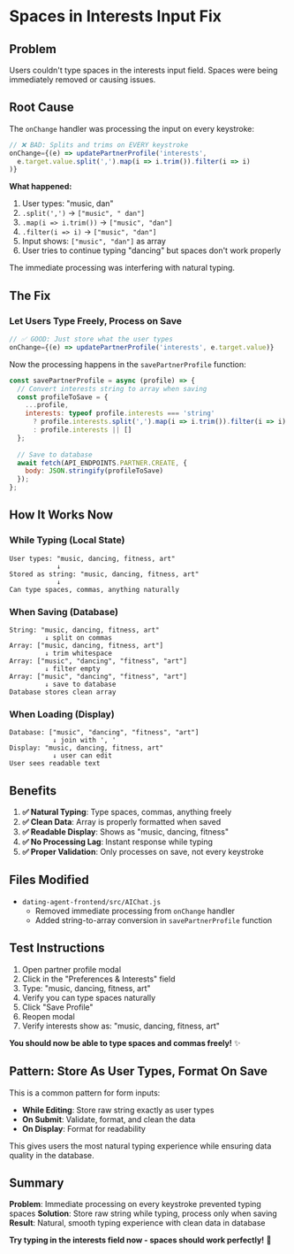 # Spaces in Interests Input Fix

## Problem
Users couldn't type spaces in the interests input field. Spaces were being immediately removed or causing issues.

## Root Cause

The `onChange` handler was processing the input on every keystroke:

```javascript
// ❌ BAD: Splits and trims on EVERY keystroke
onChange={(e) => updatePartnerProfile('interests', 
  e.target.value.split(',').map(i => i.trim()).filter(i => i)
)}
```

**What happened:**
1. User types: "music, dan"
2. `.split(',')` → `["music", " dan"]`
3. `.map(i => i.trim())` → `["music", "dan"]`
4. `.filter(i => i)` → `["music", "dan"]`
5. Input shows: `["music", "dan"]` as array
6. User tries to continue typing "dancing" but spaces don't work properly

The immediate processing was interfering with natural typing.

## The Fix

### **Let Users Type Freely, Process on Save**

```javascript
// ✅ GOOD: Just store what the user types
onChange={(e) => updatePartnerProfile('interests', e.target.value)}
```

Now the processing happens in the `savePartnerProfile` function:

```javascript
const savePartnerProfile = async (profile) => {
  // Convert interests string to array when saving
  const profileToSave = {
    ...profile,
    interests: typeof profile.interests === 'string' 
      ? profile.interests.split(',').map(i => i.trim()).filter(i => i)
      : profile.interests || []
  };
  
  // Save to database
  await fetch(API_ENDPOINTS.PARTNER.CREATE, {
    body: JSON.stringify(profileToSave)
  });
};
```

## How It Works Now

### **While Typing (Local State)**
```
User types: "music, dancing, fitness, art"
            ↓
Stored as string: "music, dancing, fitness, art"
            ↓
Can type spaces, commas, anything naturally
```

### **When Saving (Database)**
```
String: "music, dancing, fitness, art"
         ↓ split on commas
Array: ["music, dancing, fitness, art"]
         ↓ trim whitespace
Array: ["music", "dancing", "fitness", "art"]
         ↓ filter empty
Array: ["music", "dancing", "fitness", "art"]
         ↓ save to database
Database stores clean array
```

### **When Loading (Display)**
```
Database: ["music", "dancing", "fitness", "art"]
           ↓ join with ', '
Display: "music, dancing, fitness, art"
           ↓ user can edit
User sees readable text
```

## Benefits

1. **✅ Natural Typing**: Type spaces, commas, anything freely
2. **✅ Clean Data**: Array is properly formatted when saved
3. **✅ Readable Display**: Shows as "music, dancing, fitness"
4. **✅ No Processing Lag**: Instant response while typing
5. **✅ Proper Validation**: Only processes on save, not every keystroke

## Files Modified

- `dating-agent-frontend/src/AIChat.js`
  - Removed immediate processing from `onChange` handler
  - Added string-to-array conversion in `savePartnerProfile` function

## Test Instructions

1. Open partner profile modal
2. Click in the "Preferences & Interests" field
3. Type: "music, dancing, fitness, art"
4. Verify you can type spaces naturally
5. Click "Save Profile"
6. Reopen modal
7. Verify interests show as: "music, dancing, fitness, art"

**You should now be able to type spaces and commas freely!** ✨

## Pattern: Store As User Types, Format On Save

This is a common pattern for form inputs:

- **While Editing**: Store raw string exactly as user types
- **On Submit**: Validate, format, and clean the data
- **On Display**: Format for readability

This gives users the most natural typing experience while ensuring data quality in the database.

## Summary

**Problem**: Immediate processing on every keystroke prevented typing spaces
**Solution**: Store raw string while typing, process only when saving
**Result**: Natural, smooth typing experience with clean data in database

**Try typing in the interests field now - spaces should work perfectly!** 🎉
